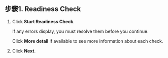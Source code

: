 <div markdown="1">

<h2 id="instgde-install-magento-web-step1">步骤1. Readiness Check</h2>

1.	Click **Start Readiness Check**.

	If any errors display, you must resolve them before you continue.

	Click **More detail** if available to see more information about each check.
	
2.	Click **Next**.


